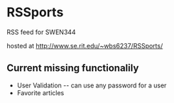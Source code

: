 # RSSports
RSS feed for SWEN344

hosted at http://www.se.rit.edu/~wbs6237/RSSports/

## Current missing functionalily
- User Validation
-- can use any password for a user
- Favorite articles
